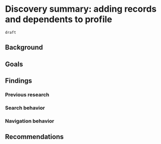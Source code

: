 # Discovery summary: adding records and dependents to profile
`draft`

## Background
## Goals
## Findings
### Previous research
### Search behavior
### Navigation behavior
## Recommendations
